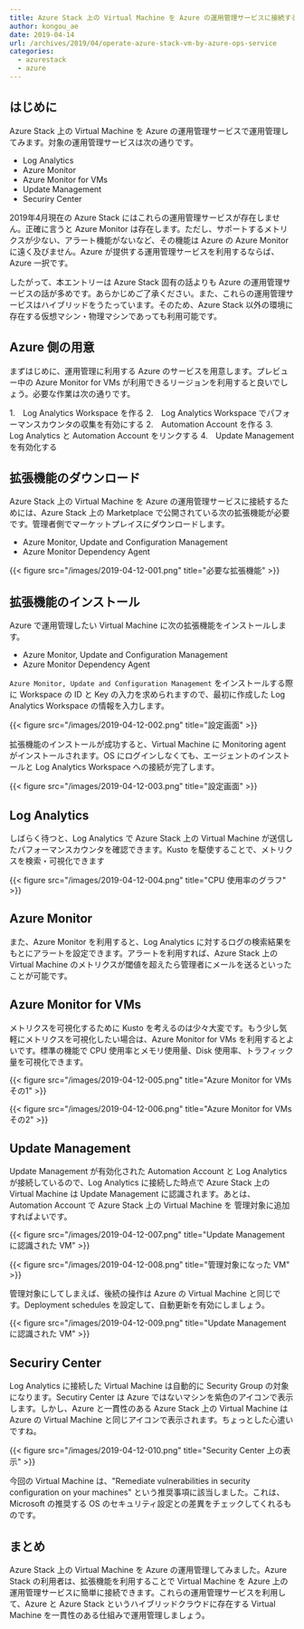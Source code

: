 ```yaml
---
title: Azure Stack 上の Virtual Machine を Azure の運用管理サービスに接続する
author: kongou_ae
date: 2019-04-14
url: /archives/2019/04/operate-azure-stack-vm-by-azure-ops-service
categories:
  - azurestack
  - azure
---
```


## はじめに

Azure Stack 上の Virtual Machine を Azure の運用管理サービスで運用管理してみます。対象の運用管理サービスは次の通りです。

* Log Analytics
* Azure Monitor
* Azure Monitor for VMs
* Update Management
* Securiry Center

2019年4月現在の Azure Stack にはこれらの運用管理サービスが存在しません。正確に言うと Azure Monitor は存在します。ただし、サポートするメトリクスが少ない、アラート機能がないなど、その機能は Azure の Azure Monitor に遠く及びません。Azure が提供する運用管理サービスを利用するならば、Azure 一択です。

したがって、本エントリーは Azure Stack 固有の話よりも Azure の運用管理サービスの話が多めです。あらかじめご了承ください。また、これらの運用管理サービスはハイブリッドをうたっています。そのため、Azure Stack 以外の環境に存在する仮想マシン・物理マシンであっても利用可能です。

## Azure 側の用意

まずはじめに、運用管理に利用する Azure のサービスを用意します。プレビュー中の Azure Monitor for VMs が利用できるリージョンを利用すると良いでしょう。必要な作業は次の通りです。

1.　Log Analytics Workspace を作る
2.　Log Analytics Workspace でパフォーマンスカウンタの収集を有効にする
2.　Automation Account を作る
3.　Log Analytics と Automation Account をリンクする
4.　Update Management を有効化する

## 拡張機能のダウンロード

Azure Stack 上の Virtual Machine を Azure の運用管理サービスに接続するためには、Azure Stack 上の Marketplace で公開されている次の拡張機能が必要です。管理者側でマーケットプレイスにダウンロードします。

- Azure Monitor, Update and Configuration Management
- Azure Monitor Dependency Agent

{{< figure src="/images/2019-04-12-001.png" title="必要な拡張機能" >}}

## 拡張機能のインストール

Azure で運用管理したい Virtual Machine に次の拡張機能をインストールします。

- Azure Monitor, Update and Configuration Management
- Azure Monitor Dependency Agent

`Azure Monitor, Update and Configuration Management` をインストールする際に Workspace の ID と Key の入力を求められますので、最初に作成した Log Analytics Workspace の情報を入力します。

{{< figure src="/images/2019-04-12-002.png" title="設定画面" >}}

拡張機能のインストールが成功すると、Virtual Machine に Monitoring agent がインストールされます。OS にログインしなくても、エージェントのインストールと Log Analytics Workspace への接続が完了します。

{{< figure src="/images/2019-04-12-003.png" title="設定画面" >}}

## Log Analytics 

しばらく待つと、Log Analytics で Azure Stack 上の Virtual Machine が送信したパフォーマンスカウンタを確認できます。Kusto を駆使することで、メトリクスを検索・可視化できます

{{< figure src="/images/2019-04-12-004.png" title="CPU 使用率のグラフ" >}}

## Azure Monitor

また、Azure Monitor を利用すると、Log Analytics に対するログの検索結果をもとにアラートを設定できます。アラートを利用すれば、Azure Stack 上の Virtual Machine のメトリクスが閾値を超えたら管理者にメールを送るといったことが可能です。

## Azure Monitor for VMs

メトリクスを可視化するために Kusto を考えるのは少々大変です。もう少し気軽にメトリクスを可視化したい場合は、Azure Monitor for VMs を利用するとよいです。標準の機能で CPU 使用率とメモリ使用量、Disk 使用率、トラフィック量を可視化できます。

{{< figure src="/images/2019-04-12-005.png" title="Azure Monitor for VMs その1" >}}

{{< figure src="/images/2019-04-12-006.png" title="Azure Monitor for VMs その2" >}}

## Update Management

Update Management が有効化された Automation Account と Log Analytics が接続しているので、Log Analytics に接続した時点で Azure Stack 上の Virtual Machine は Update Management に認識されます。あとは、Automation Account で Azure Stack 上の Virtual Machine を 管理対象に追加すればよいです。

{{< figure src="/images/2019-04-12-007.png" title="Update Management に認識された VM" >}}

{{< figure src="/images/2019-04-12-008.png" title="管理対象になった VM" >}}

管理対象にしてしまえば、後続の操作は Azure の Virtual Machine と同じです。Deployment schedules を設定して、自動更新を有効にしましょう。

{{< figure src="/images/2019-04-12-009.png" title="Update Management に認識された VM" >}}

## Securiry Center

Log Analytics に接続した Virtual Machine は自動的に Security Group の対象になります。Secutiry Center は Azure ではないマシンを紫色のアイコンで表示します。しかし、Azure と一貫性のある Azure Stack 上の Virtual Machine は Azure の Virtual Machine と同じアイコンで表示されます。ちょっとした心遣いですね。

{{< figure src="/images/2019-04-12-010.png" title="Security Center 上の表示" >}}

今回の Virtual Machine は、"Remediate vulnerabilities in security configuration on your machines" という推奨事項に該当しました。これは、Microsoft の推奨する OS のセキュリティ設定との差異をチェックしてくれるものです。

## まとめ

Azure Stack 上の Virtual Machine を Azure の運用管理してみました。Azure Stack の利用者は、拡張機能を利用することで Virtual Machine を Azure 上の運用管理サービスに簡単に接続できます。これらの運用管理サービスを利用して、Azure と Azure Stack というハイブリッドクラウドに存在する Virtual Machine を一貫性のある仕組みで運用管理しましょう。

